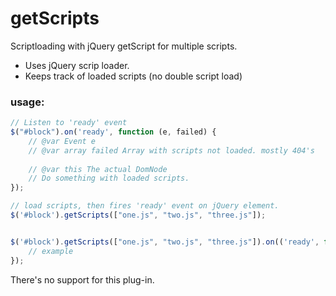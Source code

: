 # getScripts
Scriptloading with jQuery getScript for multiple scripts. 

* Uses jQuery scrip loader.
* Keeps track of loaded scripts (no double script load)

### usage:

````javascript
// Listen to 'ready' event 
$("#block").on('ready', function (e, failed) {
    // @var Event e
    // @var array failed Array with scripts not loaded. mostly 404's
    
    // @var this The actual DomNode
    // Do something with loaded scripts.
});

// load scripts, then fires 'ready' event on jQuery element.
$('#block').getScripts(["one.js", "two.js", "three.js"]);
 ````

````javascript

$('#block').getScripts(["one.js", "two.js", "three.js"]).on(('ready', function (e, failed) {
    // example
});

````


There's no support for this plug-in.
